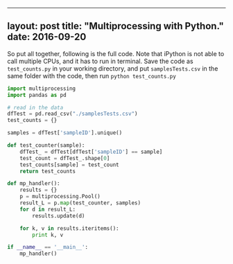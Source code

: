 
---
layout: post
title:  "Multiprocessing with Python."
date:   2016-09-20
---  

So put all together, following is the full code. Note that iPython is not able to call multiple CPUs, and it has to run in terminal. Save the code as `test_counts.py` in your working directory, and put `samplesTests.csv` in the same folder with the code, then run 
`python test_counts.py`


```python
import multiprocessing
import pandas as pd

# read in the data
dfTest = pd.read_csv("./samplesTests.csv")
test_counts = {}

samples = dfTest['sampleID'].unique()

def test_counter(sample):
    dfTest_ = dfTest[dfTest['sampleID'] == sample]
    test_count = dfTest_.shape[0]
    test_counts[sample] = test_count
    return test_counts

def mp_handler():
    results = {}
    p = multiprocessing.Pool()
    result_L = p.map(test_counter, samples)
    for d in result_L:
        results.update(d)

    for k, v in results.iteritems():
        print k, v

if __name__ == '__main__':
    mp_handler()
```


```python

```

